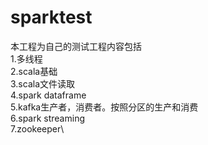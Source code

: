# sparktest
本工程为自己的测试工程内容包括\
1.多线程\
2.scala基础\
3.scala文件读取\
4.spark dataframe\
5.kafka生产者，消费者。按照分区的生产和消费\
6.spark streaming\
7.zookeeper\

